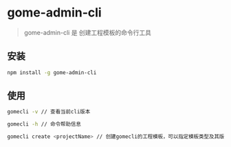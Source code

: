 # gome-admin-cli

> gome-admin-cli 是 创建工程模板的命令行工具

## 安装

```bash
npm install -g gome-admin-cli
```

## 使用

```bash
gomecli -v // 查看当前cli版本

gomecli -h // 命令帮助信息

gomecli create <projectName> // 创建gomecli的工程模板，可以指定模板类型及其版本

```
